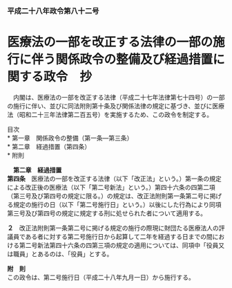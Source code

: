 ### 平成二十八年政令第八十二号  
# 医療法の一部を改正する法律の一部の施行に伴う関係政令の整備及び経過措置に関する政令　抄  
　内閣は、医療法の一部を改正する法律（平成二十七年法律第七十四号）の一部の施行に伴い、並びに同法附則第十条及び関係法律の規定に基づき、並びに医療法（昭和二十三年法律第二百五号）を実施するため、この政令を制定する。  
  
目次  
	* 第一章　関係政令の整備（第一条―第三条）  
	* 第二章　経過措置（第四条）  
	* 附則  
  
&emsp;**第二章　経過措置**  
**第四条**　医療法の一部を改正する法律（以下「改正法」という。）第一条の規定による改正後の医療法（以下「第二号新法」という。）第四十六条の四第二項（第三号及び第四号の規定に限る。）の規定は、改正法附則第一条第二号に掲げる規定の施行の日（以下「第二号施行日」という。）以後にした行為により同項第三号及び第四号の規定に規定する刑に処せられた者について適用する。  
  
**２**　改正法附則第一条第二号に掲げる規定の施行の際現に財団たる医療法人の評議員である者に対する第二号施行日から起算して二年を経過する日までの間における第二号新法第四十六条の四第三項の規定の適用については、同項中「役員又は職員」とあるのは、「役員」とする。  
  
**附　則**  
この政令は、第二号施行日（平成二十八年九月一日）から施行する。  
  
